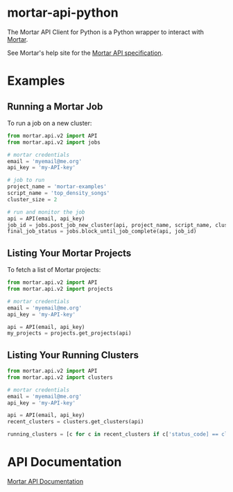 # mortar-api-python

The Mortar API Client for Python is a Python wrapper to interact with [Mortar](http://www.mortardata.com/).

See Mortar's help site for the [Mortar API specification](http://help.mortardata.com/reference/api/api_version_2).


# Examples

## Running a Mortar Job

To run a job on a new cluster:

```python
from mortar.api.v2 import API
from mortar.api.v2 import jobs

# mortar credentials
email = 'myemail@me.org'
api_key = 'my-API-key'

# job to run
project_name = 'mortar-examples'
script_name = 'top_density_songs'
cluster_size = 2

# run and monitor the job
api = API(email, api_key)
job_id = jobs.post_job_new_cluster(api, project_name, script_name, cluster_size)
final_job_status = jobs.block_until_job_complete(api, job_id)
```

## Listing Your Mortar Projects

To fetch a list of Mortar projects:

```python
from mortar.api.v2 import API
from mortar.api.v2 import projects

# mortar credentials
email = 'myemail@me.org'
api_key = 'my-API-key'

api = API(email, api_key)
my_projects = projects.get_projects(api)
```

## Listing Your Running Clusters

```python
from mortar.api.v2 import API
from mortar.api.v2 import clusters

# mortar credentials
email = 'myemail@me.org'
api_key = 'my-API-key'

api = API(email, api_key)
recent_clusters = clusters.get_clusters(api)

running_clusters = [c for c in recent_clusters if c['status_code] == clusters.CLUSTER_STATUS_RUNNING]
```
# API Documentation

[Mortar API Documentation](http://mortar-api-python.readthedocs.org/en/latest/)
